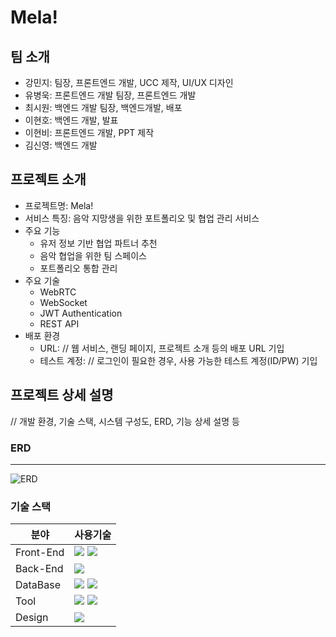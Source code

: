 # Mela!


## 팀 소개
* 강민지: 팀장, 프론트엔드 개발, UCC 제작, UI/UX 디자인
* 유병욱: 프론트엔드 개발 팀장, 프론트엔드 개발
* 최시원: 백엔드 개발 팀장, 백엔드개발, 배포
* 이현호: 백엔드 개발, 발표
* 이현비: 프론트엔드 개발, PPT 제작
* 김신영: 백엔드 개발

## 프로젝트 소개

* 프로젝트명: Mela!
* 서비스 특징: 음악 지망생을 위한 포트폴리오 및 협업 관리 서비스
* 주요 기능
  - 유저 정보 기반 협업 파트너 추천
  - 음악 협업을 위한 팀 스페이스
  - 포트폴리오 통합 관리
* 주요 기술
  - WebRTC
  - WebSocket
  - JWT Authentication
  - REST API
* 배포 환경
  - URL: // 웹 서비스, 랜딩 페이지, 프로젝트 소개 등의 배포 URL 기입
  - 테스트 계정: // 로그인이 필요한 경우, 사용 가능한 테스트 계정(ID/PW) 기입

## 프로젝트 상세 설명
// 개발 환경, 기술 스택, 시스템 구성도, ERD, 기능 상세 설명 등
### ERD
---
![ERD](/uploads/282af11e3a24452b7b66dbe65c986474/ERD.png)


### 기술 스택

| 분야 | 사용기술 |
| --- | --- |
|  Front-End | <img src="https://img.shields.io/badge/React-61DAFB?style=for-the-badge&logo=React&logoColor=black"/> <img src="https://img.shields.io/badge/node.js-6DA55F?style=for-the-badge&logo=node.js&logoColor=white"> |
| Back-End | <img src="https://img.shields.io/badge/Spring-6DB33F?style=for-the-badge&logo=Spring&logoColor=white"> |
| DataBase | <img src="https://img.shields.io/badge/MySQL-4479A1?style=for-the-badge&logo=MySQL&logoColor=white"> <img src="https://img.shields.io/badge/redis-%23DD0031?style=for-the-badge&logo=Redis&logoColor=white"/>  |
| Tool | <img src="https://img.shields.io/badge/Notion-%23000000?style=for-the-badge&logo=Notion&logoColor=white"/> <img src="https://img.shields.io/badge/git-%23F05033?style=for-the-badge&logo=git&logoColor=white"/> |
| Design | <img src="https://img.shields.io/badge/figma-%23F24E1E?style=for-the-badge&logo=Figma&logoColor=white"/> |
